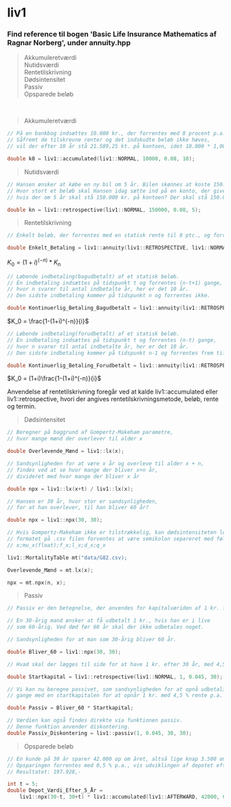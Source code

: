 # liv1 <br />
### Find reference til bogen 'Basic Life Insurance Mathematics af Ragnar Norberg', under annuity.hpp
> Akkumuleretværdi <br />
> Nutidsværdi <br />
> Rentetilskrivning <br />
> Dødsintensitet <br />
> Passiv <br />
> Opsparede beløb <br />
<br />

> Akkumuleretværdi <br />
```c++
// På en bankbog indsættes 10.000 kr., der forrentes med 8 procent p.a. 
// Såfremt de tilskrevne renter og det indskudte beløb ikke hæves, 
// vil der efter 10 år stå 21.589,25 kt. på kontoen, idet 10.000 * 1,08^10 = 21.589,25.

double k0 = liv1::accumulated(liv1::NORMAL, 10000, 0.08, 10);
``` 

> Nutidsværdi <br />
```c++
// Hansen ønsker at købe en ny bil om 5 år. Bilen skønnes at koste 150.000 om 5 år. 
// Hvor stort et beløb skal Hansen idag sætte ind på en konto, der giver 8 pct. p.a., 
// hvis der om 5 år skal stå 150.000 kr. på kontoen? Der skal stå 150.000 * 1,08^(-5) = 102.087,48 kr.

double kn = liv1::retrospective(liv1::NORMAL, 150000, 0.08, 5);
``` 

> Rentetilskrivning <br /> 
```c++
// Ènkelt beløb, der forrentes med en statisk rente til 8 ptc., og forrentes hvert år i 10 år. 

double Enkelt_Betaling = liv1::annuity(liv1::RETROSPECTIVE, liv1::NORMAL, 0.08, 10);
```
$K_0 = (1 + i)^(-n) * K_n$

```c++
// Løbende indbetaling(bagudbetalt) af et statisk beløb. 
// Èn indbetaling indsættes på tidspunkt t og forrentes (n-t+1) gange, 
// hvor n svarer til antal indbetalte år, her er det 10 år.
// Den sidste indbetaling kommer på tidspunkt n og forrentes ikke.

double Kontinuerlig_Betaling_Bagudbetalt = liv1::annuity(liv1::RETROSPECTIVE, liv1::AFTERWARD, 0.08, 10);
```
$K_0  = \frac{1-(1+i)^(-n)}{i}$

```c++
// Løbende indbetaling(forudbetalt) af et statisk beløb. 
// Èn indbetaling indsættes på tidspunkt t og forrentes (n-t) gange, 
// hvor n svarer til antal indbetalte år, her er det 10 år.
// Den sidste indbetaling kommer på tidspunkt n-1 og forrentes frem til n.

double Kontinuerlig_Betaling_Forudbetalt = liv1::annuity(liv1::RETROSPECTIVE, liv1::FORWARD, 0.08, 10);
```
$K_0  = (1+i)\frac{1-(1+i)^(-n)}{i}$

Anvendelse af rentetilskrivning foregår ved at kalde liv1::accumulated eller liv1::retrospective, hvori der angives rentetilskrivningsmetode, beløb, rente og termin.


> Dødsintensitet <br />
```c++
// Beregner på baggrund af Gompertz-Makeham parametre,
// hvor mange mænd der overlever til alder x

double Overlevende_Mænd = liv1::lx(x);

// Sandsynligheden for at være x år og overleve til alder x + n, 
// findes ved at se hvor mange der bliver x+n år, 
// divideret med hvor mange der bliver x år 

double npx = liv1::lx(x+t) / liv1::lx(x);

// Hansen er 30 år, hvor stor er sandsynligheden,
// for at han overlever, til han bliver 60 år?

double npx = liv1::npx(30, 30);

// Hvis Gompertz-Makeham ikke er tilstrækkelig, kan dødsintensiteten loades via en .csv
// formatet på .csv filen forventes at være semikolon separeret med følgende headers
// x;mu_x(float);f_x;l_x;d_x;q_x

liv1::MortalityTable mt("data/G82.csv);

Overlevende_Mænd = mt.lx(x);

npx = mt.npx(n, x);
```

> Passiv <br />
```c++
// Passiv er den betegnelse, der anvendes for kapitalværiden af 1 kr. forsikringsydelse

// En 30-årig mand ønsker at få udbetalt 1 kr., hvis han er i live 
// som 60-årig. Ved død før 60 år skal der ikke udbetales noget.

// Sandsynligheden for at man som 30-årig bliver 60 år.

double Bliver_60 = liv1::npx(30, 30);

// Hvad skal der lægges til side for at have 1 kr. efter 30 år, med 4,5 % rente p.a.?

double Startkapital = liv1::retrospective(liv1::NORMAL, 1, 0.045, 30);

// Vi kan nu beregne passivet, som sandsynligheden for at opnå udbetaling
// gange med en startkapitalen for at opnår 1 kr. med 4,5 % rente p.a. i 30 år.

double Passiv = Bliver_60 * Startkapital;

// Værdien kan også findes direkte via funktionen passiv.
// Denne funktion anvender diskontering.
double Passiv_Diskontering = liv1::passiv(1, 0.045, 30, 30);
```

> Opsparede beløb <br />
```c++
// En kunde på 30 år sparer 42.000 op om året, altså lige knap 3.500 om måneden.
// Opsparingen forrentes med 0,5 % p.a., vis udviklingen af depotet efter 5 år.
// Resultatet: 197.928,-

int t = 5;
double Depot_Værdi_Efter_5_År = 
    liv1::npx(30-t, 30+t) * liv1::accumulated(liv1::AFTERWARD, 42000, 0.05, t)
```
